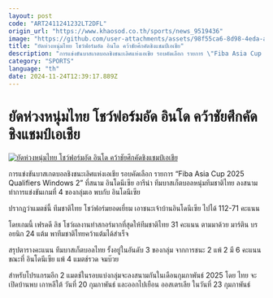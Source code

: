 ```yaml
---
layout: post
code: "ART2411241232LT2DFL"
origin_url: "https://www.khaosod.co.th/sports/news_9519436"
image: "https://github.com/user-attachments/assets/98f55ca6-8d98-4eda-a332-c8206cacb5e8"
title: "ยัดห่วงหนุ่มไทย โชว์ฟอร์มอัด อินโด คว้าชัยศึกคัดชิงแชมป์เอเชีย"
description: "การแข่งขันบาสเกตบอลชิงชนะเลิศแห่งเอเชีย รอบคัดเลือก รายการ \"Fiba Asia Cup 2025 Qualifiers Windows 2\" ที่สนาม อินโดนีเซีย อารีน่า"
category: "SPORTS"
language: "th"
date: 2024-11-24T12:39:17.889Z
---
```


# ยัดห่วงหนุ่มไทย โชว์ฟอร์มอัด อินโด คว้าชัยศึกคัดชิงแชมป์เอเชีย

[![ยัดห่วงหนุ่มไทย โชว์ฟอร์มอัด อินโด คว้าชัยศึกคัดชิงแชมป์เอเชีย](https://www.khaosod.co.th/wpapp/uploads/2024/11/Basketball.jpg "ยัดห่วงหนุ่มไทย โชว์ฟอร์มอัด อินโด คว้าชัยศึกคัดชิงแชมป์เอเชีย")](https://www.khaosod.co.th/wpapp/uploads/2024/11/Basketball.jpg)

การแข่งขันบาสเกตบอลชิงชนะเลิศแห่งเอเชีย รอบคัดเลือก รายการ “Fiba Asia Cup 2025 Qualifiers Windows 2” ที่สนาม อินโดนีเซีย อารีน่า ทีมบาสเก็ตบอลหนุ่มทีมชาติไทย ลงสนามทำการแข่งขันเกมที่ 4 ของกลุ่มเอ พบกับ อินโดนีเซีย

ปรากฎว่าแมตช์นี้ ทีมชาติไทย โชว์ฟอร์มยอดเยี่ยม เอาชนะเจ้าบ้านอินโดนีเซีย ไปได้ 112-71 คะแนน

โดยเกมนี้ เฟรดดี ลิช โชว์ผลงานทำสกอร์มากที่สุดให้ทีมชาติไทย 31 คะแนน ตามมาด้วย มาร์ติน บรอยนิก 24 แต้ม พาทีมชาติไทยคว้าแต้มได้สำเร็จ

สรุปตารางคะแนน ทีมบาสเก็ตบอลไทย รั้งอยู่ในอันดับ 3 ของกลุ่ม จากการชนะ 2 แพ้ 2 มี 6 คะแนน ขณะที่ อินโดนีเซีย แพ้ 4 แมตช์รวด จมบ๊วย

สำหรับโปรแกรมอีก 2 แมตช์ในรอบแบ่งกลุ่มจะลงสนามกันในเดือนกุมภาพันธ์ 2025 โดย ไทย จะเปิดบ้านพบ เกาหลีใต้ วันที่ 20 กุมภาพันธ์ และออกไปเยือน ออสเตรเลีย ในวันที่ 23 กุมภาพันธ์